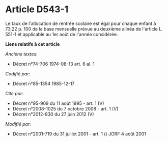 # Article D543-1

Le taux de l'allocation de rentrée scolaire est égal pour chaque enfant à 73,22 p. 100 de la base mensuelle prévue au
deuxième alinéa de l'article L. 551-1 et applicable au 1er août de l'année considérée.

**Liens relatifs à cet article**

_Anciens textes_:

  - Décret n°74-706 1974-08-13 art. 6 al. 1

_Codifié par_:

  - Décret n°85-1354 1985-12-17

_Cité par_:

  - Décret n°95-909 du 11 août 1995 - art. 1 (V)
  - Décret n°2008-1025 du 7 octobre 2008 - art. 1 (V)
  - Décret n°2012-830 du 27 juin 2012 (V)

_Modifié par_:

  - Décret n°2001-719 du 31 juillet 2001 - art. 1 () JORF 4 août 2001
